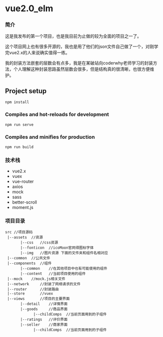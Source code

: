 # vue2.0_elm
### 简介
这是我发布的第一个项目，也是我目前为止做的较为全面的项目之一了。

这个项目网上也有很多开源的，我也是用了他们的json文件自己做了一个，对刚学完vue2.x的人来说确实值得一练。

我的封装方法嵌套的层数会有点多，我是在某破站向coderwhy老师学习的封装方法，个人理解这种封装思路虽然层数会很多，但是结构真的很清晰，也很方便维护。
## Project setup
```
npm install
```

### Compiles and hot-reloads for development
```
npm run serve
```

### Compiles and minifies for production
```
npm run build
```
### 技术栈

* vue2.x
* vuex
* vue-router
* axios
* mock
* sass
* better-scroll
* moment.js

### 项目目录

```
src //项目源码
 |--assets	//资源
       |--css	//css资源
       |--fonticon	//icoMoon官网得图标字体
       |--img	//图片资源 下面的文件夹和组件名相对应
 |--common	//公共文件
 |--components	//组件
       |--common	//在其他项目中也有可能使用的组件
       |--content	//当前项目使用的组件
 |--mock	//mock.js相关文件
 |--network		//封装了网络请求的文件
 |--router		//封装路由
 |--store		//vuex
 |--views		//项目的主要界面
       |--detail	//详情界面
       |--goods		//商品界面
             |--childComps	//当前页面用到的子组件
       |--ratings	//评价界面
       |--seller	//商家界面
             |--childComps	//当前页面用到的子组件

```
